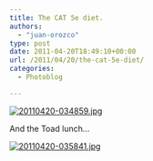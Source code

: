 ```yaml
---
title: The CAT 5e diet.
authors: 
  - "juan-orozco"
type: post
date: 2011-04-20T18:49:10+00:00
url: /2011/04/20/the-cat-5e-diet/
categories:
  - Photoblog

---
```

[<img src="http://juanthedesigner.files.wordpress.com/2011/04/20110420-034859.jpg?w=580" alt="20110420-034859.jpg" class="alignnone size-full" data-recalc-dims="1" />][1]

And the Toad lunch...

[<img src="http://juanthedesigner.files.wordpress.com/2011/04/20110420-035841.jpg?w=580" alt="20110420-035841.jpg" class="alignnone size-full" data-recalc-dims="1" />][2]

 [1]: http://juanthedesigner.files.wordpress.com/2011/04/20110420-034859.jpg?w=580
 [2]: http://juanthedesigner.files.wordpress.com/2011/04/20110420-035841.jpg?w=580